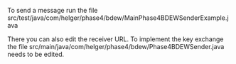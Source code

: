 To send a message run the file src/test/java/com/helger/phase4/bdew/MainPhase4BDEWSenderExample.java

There you can also edit the receiver URL. To implement the key exchange the file src/main/java/com/helger/phase4/bdew/Phase4BDEWSender.java needs to be edited.

